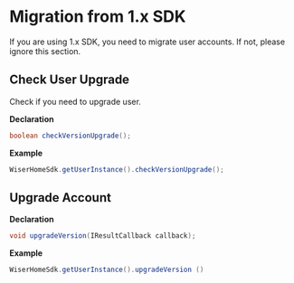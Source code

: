 # Migration from 1.x SDK

If you are using 1.x SDK, you need to migrate user accounts. If not, please ignore this section.

## Check User Upgrade

Check if you need to upgrade user.

**Declaration**

```java
boolean checkVersionUpgrade();
```

**Example**

```java
WiserHomeSdk.getUserInstance().checkVersionUpgrade();
```

## Upgrade Account
**Declaration**

```java
void upgradeVersion(IResultCallback callback);
```
**Example**

```java
WiserHomeSdk.getUserInstance().upgradeVersion ()
```
